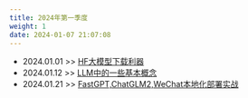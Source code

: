 ```yaml
---
title: 2024年第一季度
weight: 1
date: 2024-01-07 21:07:08
---
```


- 2024.01.01 >> [HF大模型下载利器](@/Blog/2024/Q1/01-hf-torrent/index.md)
- 2024.01.12 >> [LLM中的一些基本概念](@/Blog/2024/Q1/LLM中的一些基本概念.md)
- 2024.01.21 >> [FastGPT,ChatGLM2,WeChat本地化部署实战](@/Blog/2024/Q1/FastGPT-ChatGLM2-WeChat/index.md)